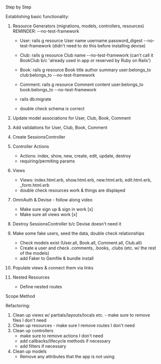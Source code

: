 Step by Step

Establishing basic functionality:

1. Resource Generators (migrations, models, controllers, resources)
   REMINDER: --no-test-framework

   - User: rails g resource User name username password_digest --no-test-framework (didn't need to do this before installing devise)
   - Club: rails g resource Club name --no-test-framework (can't call it BookClub b/c 'already used in app or reserved by Ruby on Rails')
   - Book: rails g resource Book title author summary user:belongs_to club:belongs_to --no-test-framework
   - Comment: rails g resource Comment content user:belongs_to book:belongs_to --no-test-framework

   - rails db:migrate
   - double check schema is correct

2. Update model associations for User, Club, Book, Comment
3. Add validations for User, Club, Book, Comment
4. Create SessionsController
5. Controller Actions
   - Actions: index, show, new, create, edit, update, destroy
   - requiring/permiting params
6. Views

   - Views: index.html.erb, show.html.erb, new.html.erb, edit.html.erb, \_form.html.erb
   - double check resources work & things are displayed

7. OmniAuth & Devise - follow along video

   - Make sure sign up & sign in work [x]
   - Make sure all views work [x]

8. Destroy SessionsController b/c Devise doesn't need it

9. Make some fake users, seed the data, double check relationships

   - Check models exist (User.all, Book.all, Comment.all, Club.all)
   - Create a user and check .comments, .books, .clubs (etc. w/ the rest of the models)
   - add Faker to Gemfile & bundle install

10. Populate views & connect them via links

11. Nested Resources
    - Define nested routes

Scope Method

Refactoring:

1. Clean up views w/ partials/layouts/locals etc. - make sure to remove files I don't need
2. Clean up resources - make sure I remove routes I don't need
3. Clean up controllers
   - make sure to remove actions I don't need
   - add callbacks/lifecycle methods if necessary
   - add filters if necessary
4. Clean up models
   - Remove any attributes that the app is not using
